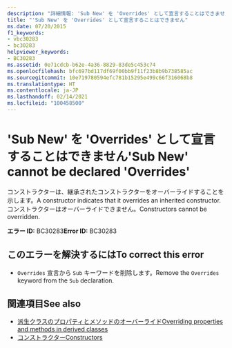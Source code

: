 ```yaml
---
description: "詳細情報: 'Sub New' を 'Overrides' として宣言することはできません"
title: "'Sub New' を 'Overrides' として宣言することはできません"
ms.date: 07/20/2015
f1_keywords:
- vbc30283
- bc30283
helpviewer_keywords:
- BC30283
ms.assetid: 0e71cdcb-b62e-4a36-8829-83de5c453c74
ms.openlocfilehash: bfc697bd117df69f00bb9f11f23b8b9b738585ac
ms.sourcegitcommit: 10e719780594efc781b15295e499c66f316068b8
ms.translationtype: HT
ms.contentlocale: ja-JP
ms.lasthandoff: 02/14/2021
ms.locfileid: "100458500"
---
```

# <a name="sub-new-cannot-be-declared-overrides"></a><span data-ttu-id="9c4db-103">'Sub New' を 'Overrides' として宣言することはできません</span><span class="sxs-lookup"><span data-stu-id="9c4db-103">'Sub New' cannot be declared 'Overrides'</span></span>

<span data-ttu-id="9c4db-104">コンストラクターは、継承されたコンストラクターをオーバーライドすることを示します。</span><span class="sxs-lookup"><span data-stu-id="9c4db-104">A constructor indicates that it overrides an inherited constructor.</span></span> <span data-ttu-id="9c4db-105">コンストラクターはオーバーライドできません。</span><span class="sxs-lookup"><span data-stu-id="9c4db-105">Constructors cannot be overridden.</span></span>  
  
 <span data-ttu-id="9c4db-106">**エラー ID:** BC30283</span><span class="sxs-lookup"><span data-stu-id="9c4db-106">**Error ID:** BC30283</span></span>  
  
## <a name="to-correct-this-error"></a><span data-ttu-id="9c4db-107">このエラーを解決するには</span><span class="sxs-lookup"><span data-stu-id="9c4db-107">To correct this error</span></span>  
  
- <span data-ttu-id="9c4db-108">`Overrides` 宣言から `Sub` キーワードを削除します。</span><span class="sxs-lookup"><span data-stu-id="9c4db-108">Remove the `Overrides` keyword from the `Sub` declaration.</span></span>  
  
## <a name="see-also"></a><span data-ttu-id="9c4db-109">関連項目</span><span class="sxs-lookup"><span data-stu-id="9c4db-109">See also</span></span>

- [<span data-ttu-id="9c4db-110">派生クラスのプロパティとメソッドのオーバーライド</span><span class="sxs-lookup"><span data-stu-id="9c4db-110">Overriding properties and methods in derived classes</span></span>](../programming-guide/language-features/objects-and-classes/inheritance-basics.md#overriding-properties-and-methods-in-derived-classes)
- [<span data-ttu-id="9c4db-111">コンストラクター</span><span class="sxs-lookup"><span data-stu-id="9c4db-111">Constructors</span></span>](../programming-guide/concepts/object-oriented-programming.md#constructors)
